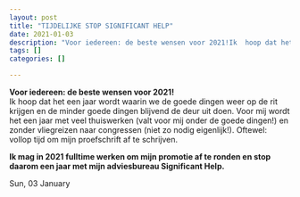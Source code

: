 ```yaml
---
layout: post
title: "TIJDELIJKE STOP SIGNIFICANT HELP"
date: 2021-01-03
description: "Voor iedereen: de beste wensen voor 2021!Ik  hoop dat het een jaar wordt waarin we de goede dingen weer op de rit  krijgen en de minder goede dingen blijvend de deur uit doen. Voor mij  wordt het een jaar met veel thuiswerken (valt voor mij onder de goede  dingen!) en zonder vliegreizen naar congressen (niet zo nodig  eigenlijk!). Oftewel: vollop tijd om mijn proefschrift af te schrijven.Ik mag in 2021 fulltime werken om mijn promotie af te ronden en stop daarom een jaar met mijn adviesbureau Significant Help."
tags: []
categories: []

---
```

**Voor iedereen: de beste wensen voor 2021!**  
Ik hoop dat het een jaar wordt waarin we de goede dingen weer op de rit krijgen en de minder goede dingen blijvend de deur uit doen. Voor mij wordt het een jaar met veel thuiswerken (valt voor mij onder de goede dingen!) en zonder vliegreizen naar congressen (niet zo nodig eigenlijk!). Oftewel: vollop tijd om mijn proefschrift af te schrijven.  
  
**Ik mag in 2021 fulltime werken om mijn promotie af te ronden en stop daarom een jaar met mijn adviesbureau Significant Help.**

Sun, 03 January
